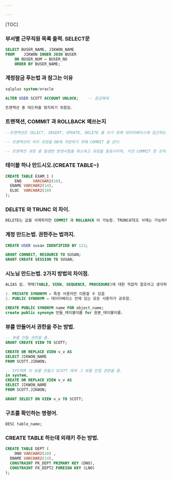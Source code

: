 ```yaml
---

---
```


[TOC]



### 부서별 근무직원 목록 출력. SELECT문

```sql
SELECT BUSER_NAME, JIKWON_NAME
FROM	JIKWON INNER JOIN BUSER
	ON BUSER_NUM = BUSER_NO
	ORDER BY BUSER_NAME;
```



### 계정잠금 푸는법 과 잠그는 이유

```sql
sqlplus system/oracle

ALTER USER SCOTT ACCOUNT UNLOCK;	-- 잠금해제

트랜잭션 중 데드락을 방지하기 위함임.
```



### 트랜잭션, COMMIT 과 ROLLBACK 왜쓰는지

```SQL
--트랜잭션은 SELECT, INSERT, UPDATE, DELETE 를 쓰기 위해 데이터베이스에 접근하는 것을 의미함. DML.

-- 트랜잭션의 처리 과정을 DB에 저장하기 위해 COMMIT 을 쓴다.

-- 트랜잭션 과정 중 발생한 변경사항을 취소하고 과정을 종료시키며, 이전 COMMIT 한 곳까지 복구시킴.
```



### 테이블 하나 만드시오.(CREATE TABLE~)

```SQL
CREATE TABLE EXAM_1 (
	ENO		VARCHAR2(10),
  ENAME	VARCHAR2(14),
  ELOC	VARCHAR2(10)
);
```



### DELETE 와 TRUNC 의 차이.

```SQL
DELETE는 값을 삭제하지만 COMMIT 과 ROLLBACK 이 가능함. TRUNCATE도 삭제는 가능하지만 자동 COMMIT 이라서 ROLLBACK 불가능.
```



### 계정 만드는법. 권한주는 법까지.

```sql
CREATE USER susan IDENTIFIED BY 123;

GRANT CONNECT, RESOURCE TO SUSAN;
GRANT CREATE SESSION TO SUSAN;
```



### 시노님 만드는법. 2가지 방법의 차이점.

```SQL
ALIAS 임. 객체(TABLE, VIEW, SEQUENCE, PROCEDURE)에 대한 직접적 참조라고 생각하면 됨.

1. PRIVATE SYNONYM = 특정 사용자만 이용할 수 있음
2. PUBLIC SYNONYM = 데이터베이스 안에 있는 모든 사용자가 공유함.

CREATE PUBLIC SYNONYM name FOR object_name;
create public synonym 만들_테이블이름 for 원본_테이블이름. 
```



### 뷰를 만들어서 권한을 주는 방법.

```SQL
-- 뷰를 만들 권한을 줌.
GRANT CREATE VIEW TO SCOTT;

CREATE OR REPLACE VIEW v_v AS
SELECT JIKWON_NAME
FROM SCOTT.JIKWON;

-- SYSTEM 이 뷰를 만들고 SCOTT 에게 그 뷰를 만질 권한을 줌.
in system,
CREATE OR REPLACE VIEW v_v AS
SELECT JIKWON_NAME
FROM SCOTT.JIKWON;

GRANT SELECT ON VIEW v_v TO SCOTT;
```



### 구조를 확인하는 명령어.

`DESC table_name;`

### CREATE TABLE 하는데 외래키 주는 방법.

```sql
CREATE TABLE DEPT (
	DNO VARCHAR2(10) ,
  DNAME VARCHAR2(14),
  CONSTRAINT PK_DEPT PRIMARY KEY (DNO),
  CONSTRAINT FK_DEPT2 FOREIGN KEY (LNO)
);
```




